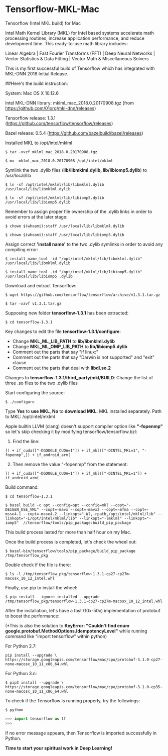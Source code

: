 # Tensorflow-MKL-Mac

Tensorflow (Intel MKL build) for Mac

Intel Math Kernel Library (MKL) for Intel based systems accelerate math processing routines, increase application performance, and reduce development time. This ready-to-use math library includes:

Linear Algebra | Fast Fourier Transforms (FFT) | Deep Neural Networks | Vector Statistics & Data Fitting | Vector Math & Miscellaneous Solvers

This is my first successful build of Tensorflow which has integrated with MKL-DNN 2018 Initial Release.

##Here's the build instruction:

System: Mac OS X 10.12.6

Intel MKL-DNN library: mklml_mac_2018.0.20170908.tgz (from https://github.com/01org/mkl-dnn/releases)

Tensorflow release: 1.3.1 (https://github.com/tensorflow/tensorflow/releases)

Bazel release: 0.5.4 (https://github.com/bazelbuild/bazel/releases)

Installed MKL to /opt/intel/mklml

`$ tar -xvzf mklml_mac_2018.0.20170908.tgz`

`$ mv  mklml_mac_2018.0.20170908 /opt/intel/mklml`

Symlink the two .dylib files (**lib/libmklml.dylib, lib/libiomp5.dylib**) to /usr/local/lib

`$ ln -sf /opt/intel/mklml/lib/libmklml.dylib /usr/local/lib/libmklml.dylib`

`$ ln -sf /opt/intel/mklml/lib/libiomp5.dylib /usr/local/lib/libiomp5.dylib`

Remember to assign proper file ownership of the .dylib links in order to avoid errors at the later stage:

`$ chown $(whoami):staff /usr/local/lib/libmklml.dylib`

`$ chown $(whoami):staff /usr/local/lib/libiomp5.dylib`

Assign correct **'install name'** to the two .dylib symlinks in order to avoid any compiling error:

`$ install_name_tool -id "/opt/intel/mklml/lib/libmklml.dylib" /usr/local/lib/libmklml.dylib`

`$ install_name_tool -id "/opt/intel/mklml/lib/libiomp5.dylib" /usr/local/lib/libiomp5 .dylib`

Download and extract Tensorflow:

`$ wget https://github.com/tensorflow/tensorflow/archive/v1.3.1.tar.gz`

`$ tar -xzvf v1.3.1.tar.gz`

Supposing new folder **tensorflow-1.3.1** has been extracted:

`$ cd tensorflow-1.3.1`

Key changes to edit the file **tensorflow-1.3.1/configure**:
* Change **MKL_ML_LIB_PATH** to **lib/libmklml.dylib**
* Change **MKL_ML_OMP_LIB_PATH** to **lib/libiomp5.dylib**
* Comment out the parts that say "if linux:"
* Comment out the parts that say "Darwin is not supported" and "exit" clause
* Comment out the parts that deal with **libdl.so.2**

Changes to **tensorflow-1.3.1/third_party/mkl/BUILD**:
Change the list of three .so files to the two .dylib files

Start configuring the source: 

`$ ./configure`

Type **Yes** to **use MKL**, **No** to **download MKL**. 
MKL installed separately. Path to MKL: /opt/intel/mklml

Apple builtin LLVM (clang) doesn't support compiler option like **"-fopenmp"** so let's skip checking it by modifying tensorflow/tensorflow.bzl:

1. Find the line:

`]) + if_cuda(["-DGOOGLE_CUDA=1"]) + if_mkl(["-DINTEL_MKL=1", "-fopenmp",]) + if_android_arm(`

2. Then remove the value "-fopenmp" from the statement:

`]) + if_cuda(["-DGOOGLE_CUDA=1"]) + if_mkl(["-DINTEL_MKL=1"]) + if_android_arm(`

Build command: 

`$ cd tensorflow-1.3.1`

`$ bazel build -c opt --config=opt --config=mkl --copt="-DEIGEN_USE_VML" --copt=-mavx --copt=-mavx2 --copt=-mfma --copt=-msse4.1 --copt=-msse4.2 --linkopt="-Wl,-rpath,/opt/intel/mklml/lib" --linkopt="-L/opt/intel/mklml/lib" --linkopt="-lmklml" --linkopt="-iomp5"  //tensorflow/tools/pip_package:build_pip_package`

This build process lasted for more than half hour on my Mac.

Once the build process is completed, let's check the wheel out:

`$ bazel-bin/tensorflow/tools/pip_package/build_pip_package /tmp/tensorflow_pkg`

Double check if the file is there:

`$ ls -l /tmp/tensorflow_pkg/tensorflow-1.3.1-cp27-cp27m-macosx_10_12_intel.whl`

Finally, use pip to install the wheel:

`$ pip install --ignore-installed --upgrade /tmp/tensorflow_pkg/tensorflow-1.3.1-cp27-cp27m-macosx_10_12_intel.whl`

After the installation, let's have a fast (10x-50x) implementation of protobuf to boost the performance:

(*This is also the solution to **KeyError: "Couldn't find enum google.protobuf.MethodOptions.IdempotencyLevel"** while running command like "import tensorflow" within python)

For Python 2.7:

`pip install --upgrade \
https://storage.googleapis.com/tensorflow/mac/cpu/protobuf-3.1.0-cp27-none-macosx_10_11_x86_64.whl`

For Python 3.n:

`$ pip3 install --upgrade \
https://storage.googleapis.com/tensorflow/mac/cpu/protobuf-3.1.0-cp35-none-macosx_10_11_x86_64.whl`

To check if the Tensorflow is running properly, try the followings:

`$ python`

```python
>>> import tensorflow as tf
>>>
```

If no error message appears, then Tensorflow is imported successfully in Python.

**Time to start your spiritual work in Deep Learning!**



